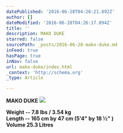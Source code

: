 ```yaml
---
datePublished: '2016-06-28T04:26:21.892Z'
author: []
dateModified: '2016-06-28T04:26:17.094Z'
title: ''
description: MAKO DUKE
starred: false
sourcePath: _posts/2016-06-28-mako-duke.md
inFeed: true
hasPage: true
inNav: false
url: mako-duke/index.html
_context: 'http://schema.org'
_type: Article

---
```

**MAKO DUKE**
![](https://imgflo.herokuapp.com/graph/vahj1ThiexotieMo/4dce592769d012bb05240d13707b51ec/croprotate.jpg?cropheight=900&cropwidth=538&degrees=0&input=https%3A%2F%2Fthe-grid-user-content.s3-us-west-2.amazonaws.com%2F5302322c-3f79-4735-9534-f067e13b51fb.jpg&x=30&y=0)

**Weight -- 7.8 lbs / 3.54 kg  
Length -- 165 cm by 47 cm (5'4" by 18 ½" )  
Volume 25.3 Litres**